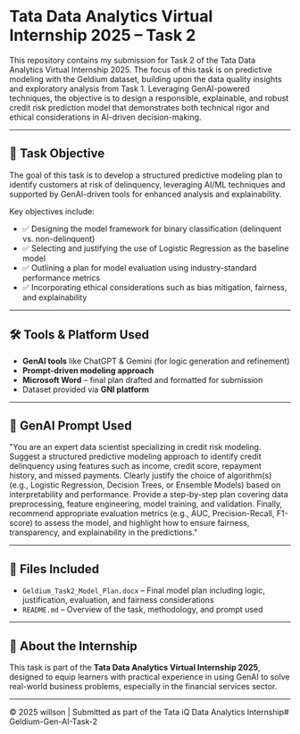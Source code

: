 # Tata Data Analytics Virtual Internship 2025 – Task 2

This repository contains my submission for Task 2 of the Tata Data Analytics Virtual Internship 2025. The focus of this task is on predictive modeling with the Geldium dataset, building upon the data quality insights and exploratory analysis from Task 1. Leveraging GenAI-powered techniques, the objective is to design a responsible, explainable, and robust credit risk prediction model that demonstrates both technical rigor and ethical considerations in AI-driven decision-making.

---

## 📌 Task Objective

The goal of this task is to develop a structured predictive modeling plan to identify customers at risk of delinquency, leveraging AI/ML techniques and supported by GenAI-driven tools for enhanced analysis and explainability.

Key objectives include:

- ✅ Designing the model framework for binary classification (delinquent vs. non-delinquent)
- ✅ Selecting and justifying the use of Logistic Regression as the baseline model
- ✅ Outlining a plan for model evaluation using industry-standard performance metrics
- ✅ Incorporating ethical considerations such as bias mitigation, fairness, and explainability

---

## 🛠️ Tools & Platform Used

- **GenAI tools** like ChatGPT & Gemini (for logic generation and refinement)
- **Prompt-driven modeling approach**
- **Microsoft Word** – final plan drafted and formatted for submission
- Dataset provided via **GNI platform**

---

## 🧠 GenAI Prompt Used

"You are an expert data scientist specializing in credit risk modeling. Suggest a structured predictive modeling approach to identify credit delinquency using features such as income, credit score, repayment history, and missed payments. Clearly justify the choice of algorithm(s) (e.g., Logistic Regression, Decision Trees, or Ensemble Models) based on interpretability and performance. Provide a step-by-step plan covering data preprocessing, feature engineering, model training, and validation. Finally, recommend appropriate evaluation metrics (e.g., AUC, Precision-Recall, F1-score) to assess the model, and highlight how to ensure fairness, transparency, and explainability in the predictions."


---

## 📂 Files Included

- `Geldium_Task2_Model_Plan.docx` – Final model plan including logic, justification, evaluation, and fairness considerations
- `README.md` – Overview of the task, methodology, and prompt used

---

## 📄 About the Internship

This task is part of the **Tata Data Analytics Virtual Internship 2025**, designed to equip learners with practical experience in using GenAI to solve real-world business problems, especially in the financial services sector.

---


© 2025 willson | Submitted as part of the Tata iQ Data Analytics Internship# Geldium-Gen-AI-Task-2
